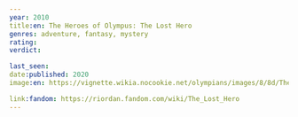 ```yaml
---
year: 2010
title:en: The Heroes of Olympus: The Lost Hero
genres: adventure, fantasy, mystery
rating:
verdict:

last_seen:
date:published: 2020
image:en: https://vignette.wikia.nocookie.net/olympians/images/8/8d/The_Lost_Hero.jpg/revision/latest?cb=20151117024147

link:fandom: https://riordan.fandom.com/wiki/The_Lost_Hero
---
```

